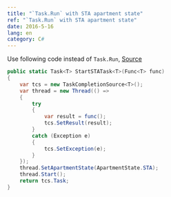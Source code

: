 ```yaml
---
title: "`Task.Run` with STA apartment state"
ref: "`Task.Run` with STA apartment state"
date: 2016-5-16
lang: en
category: C#
---
```


Use following code instead of `Task.Run`, [Source](https://github.com/xunit/xunit/issues/103#issuecomment-62822506)

<!--more-->

```cs
public static Task<T> StartSTATask<T>(Func<T> func)
{
    var tcs = new TaskCompletionSource<T>();
    var thread = new Thread(() =>
    {
        try
        {
            var result = func();
            tcs.SetResult(result);
        }
        catch (Exception e)
        {
            tcs.SetException(e);
        }
    });
    thread.SetApartmentState(ApartmentState.STA);
    thread.Start();
    return tcs.Task;
}
```
